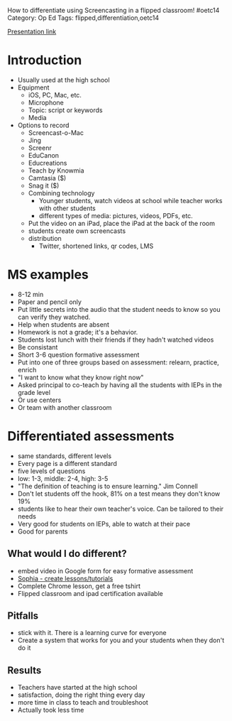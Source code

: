 How to differentiate using Screencasting in a flipped classroom! #oetc14
Category: Op Ed
Tags: flipped,differentiation,oetc14

[Presentation link](http://goo.gl/Eg1knd)
# Introduction
* Usually used at the high school
* Equipment
    * iOS, PC, Mac, etc.
    * Microphone
    * Topic: script or keywords
    * Media
 * Options to record
      * Screencast-o-Mac
      * Jing
      * Screenr
      * EduCanon
      * Educreations
      * Teach by Knowmia
      * Camtasia ($)
      * Snag it ($)
   * Combining technology
       * Younger students, watch videos at school while teacher works with other students
       * different types of media: pictures, videos, PDFs, etc.
   * Put the video on an iPad, place the iPad at the back of the room
   * students create own screencasts
   * distribution
       * Twitter, shortened links, qr codes, LMS

# MS examples
* 8-12 min
* Paper and pencil only
* Put little secrets into the audio that the student needs to know so you can verify they watched.
* Help when students are absent
* Homework is not a grade; it's a behavior.
* Students lost lunch with their friends if they hadn't watched videos
* Be consistant
* Short 3-6 question formative assessment
* Put into one of three groups based on assessment: relearn, practice, enrich
* "I want to know what they know right now"
* Asked principal to co-teach by having all the students with IEPs in the grade level
* Or use centers
* Or team with another classroom

# Differentiated assessments
* same standards, different levels
* Every page is a different standard
* five levels of questions
* low: 1-3, middle: 2-4, high: 3-5
* "The definition of teaching is to ensure learning." Jim Connell
* Don't let students off the hook, 81% on a test means they don't know 19%
* students like to hear their own teacher's voice. Can be tailored to their needs
* Very good for students on IEPs, able to watch at their pace
* Good for parents

## What would I do different?
* embed video in Google form for easy formative assessment
* [Sophia - create lessons/tutorials](http://www.sophia.org)
* Complete Chrome lesson, get a free tshirt
* Flipped classroom and ipad certification available

## Pitfalls
* stick with it. There is a learning curve for everyone
* Create a system that works for you and your students when they don't do it

## Results
* Teachers have started at the high school
* satisfaction, doing the right thing every day
* more time in class to teach and troubleshoot
* Actually took less time
